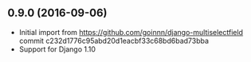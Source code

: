 
0.9.0 (2016-09-06)
------------------

* Initial import from https://github.com/goinnn/django-multiselectfield commit c232d1776c95abd20d1eacbf33c68bd6bad73bba
* Support for Django 1.10